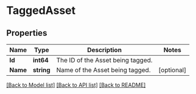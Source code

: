 # TaggedAsset

## Properties
Name | Type | Description | Notes
------------ | ------------- | ------------- | -------------
**Id** | **int64** | The ID of the Asset being tagged. | 
**Name** | **string** | Name of the Asset being tagged. | [optional] 

[[Back to Model list]](../README.md#documentation-for-models) [[Back to API list]](../README.md#documentation-for-api-endpoints) [[Back to README]](../README.md)


